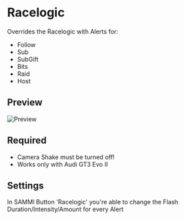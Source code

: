 # Racelogic
Overrides the Racelogic with Alerts for:
 - Follow
 - Sub
 - SubGift
 - Bits
 - Raid
 - Host

## Preview
![Preview](https://i.imgur.com/ZnrnXmn.png)

## Required
 - Camera Shake must be turned off!
 - Works only with Audi GT3 Evo II

## Settings
In SAMMI Button 'Racelogic' you're able to change the Flash Duration/Intensity/Amount for every Alert
